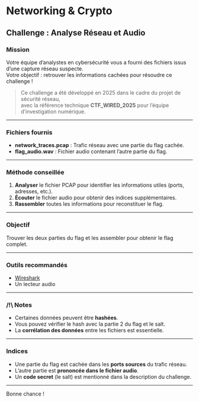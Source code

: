 # Networking & Crypto

## Challenge : Analyse Réseau et Audio

### Mission

Votre équipe d’analystes en cybersécurité vous a fourni des fichiers issus d’une capture réseau suspecte.  
Votre objectif : retrouver les informations cachées pour résoudre ce challenge !

> Ce challenge a été développé en 2025 dans le cadre du projet de sécurité réseau,  
> avec la référence technique **CTF_WIRED_2025** pour l’équipe d’investigation numérique.

---

### Fichiers fournis

- **network_traces.pcap** : Trafic réseau avec une partie du flag cachée.
- **flag_audio.wav** : Fichier audio contenant l’autre partie du flag.

---

### Méthode conseillée

1. **Analyser** le fichier PCAP pour identifier les informations utiles (ports, adresses, etc.).
2. **Écouter** le fichier audio pour obtenir des indices supplémentaires.
3. **Rassembler** toutes les informations pour reconstituer le flag.

---

### Objectif

Trouver les deux parties du flag et les assembler pour obtenir le flag complet.

---

### Outils recommandés

- [Wireshark](https://www.wireshark.org/)
- Un lecteur audio

---

### /!\ Notes

- Certaines données peuvent être **hashées**.
- Vous pouvez vérifier le hash avec la partie 2 du flag et le salt.
- La **corrélation des données** entre les fichiers est essentielle.

---

### Indices

- Une partie du flag est cachée dans les **ports sources** du trafic réseau.
- L’autre partie est **prononcée dans le fichier audio**.
- Un **code secret** (le salt) est mentionné dans la description du challenge.

---

Bonne chance !
